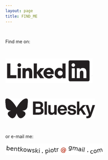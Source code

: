 ```yaml
---
layout: page
title: FIND_ME
---
```


&nbsp;

Find me on:

&nbsp;

[![My LInkedIn profile](/public/linkedin-black-logo.png)](https://www.linkedin.com/in/piotr-bentkowski/)

&nbsp;

[![My Twitter account](/public/bluesky.png)](https://bsky.app/profile/pbentkowski.bsky.social)

&nbsp;

or e-mail me:

![My email](/public/ktkt.png)
